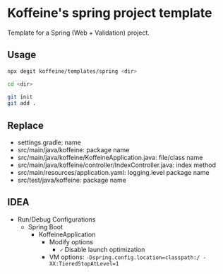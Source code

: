 # Koffeine's spring project template

Template for a Spring (Web + Validation) project.

## Usage

```sh
npx degit koffeine/templates/spring <dir>

cd <dir>

git init
git add .
```

## Replace

- settings.gradle: name
- src/main/java/koffeine: package name
- src/main/java/koffeine/KoffeineApplication.java: file/class name
- src/main/java/koffeine/controller/IndexController.java: index method
- src/main/resources/application.yaml: logging.level package name
- src/test/java/koffeine: package name

## IDEA

- Run/Debug Configurations
	- Spring Boot
		- KoffeineApplication
			- Modify options
				- `✓` Disable launch optimization
			- VM options: `-Dspring.config.location=classpath:/ -XX:TieredStopAtLevel=1`

